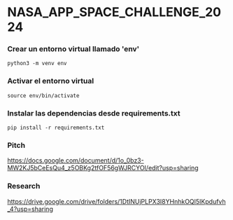 ﻿# NASA_APP_SPACE_CHALLENGE_2024

### Crear un entorno virtual llamado 'env'
```
python3 -m venv env
```
### Activar el entorno virtual
```
source env/bin/activate
```
### Instalar las dependencias desde requirements.txt
````
pip install -r requirements.txt
````
### Pitch
https://docs.google.com/document/d/1o_0bz3-MW2KJ5bCeEsQu4_z5OBKg2tfOF56gWJRCYOI/edit?usp=sharing

### Research
https://drive.google.com/drive/folders/1DtINUjPLPX3I8YHnhkOQI5IKpdufvh_4?usp=sharing
